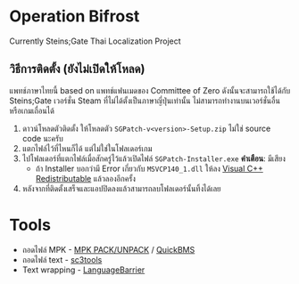 # Operation Bifrost
Currently Steins;Gate Thai Localization Project

## วิธีการติดตั้ง (ยังไม่เปิดให้โหลด)
แพทช์ภาษาไทยนี้ based on แพทช์แฟนเมดของ Committee of Zero ดังนั้นจะสามารถใช้ได้กับ Steins;Gate เวอร์ชั่น Steam ที่ไม่ได้ตั้งเป็นภาษาญี่ปุ่นเท่านั้น ไม่สามารถทำงานบนเวอร์ชั่นอื่นหรือเกมเถื่อนได้

1. ดาวน์โหลดตัวติดตั้ง ให้โหลดตัว `SGPatch-v<version>-Setup.zip` ไม่ใช่ source code นะครับ
2. แตกไฟล์ไว้ที่ไหนก็ได้ แต่ไม่ใช่ในโฟลเดอร์เกม
3. ไปโฟลเดอร์ที่แตกไฟล์เมื่อสักครู่ไว้แล้วเปิดไฟล์ `SGPatch-Installer.exe`
    **คำเตือน**: มีเสียง
    - ถ้า Installer บอกว่ามี Error เกี่ยวกับ `MSVCP140_1.dll` ให้ลง [Visual C++ Redistributable](https://aka.ms/vs/16/release/vc_redist.x86.exe) แล้วลองอีกครั้ง
4. หลังจากที่ติดตั้งเสร็จและแอปปิดลงแล้วสามารถลบโฟลเดอร์นั้นทิ้งได้เลย

# Tools
- ถอดไฟล์ MPK - [MPK PACK/UNPACK](https://github.com/ModzabazeR/mpktools) / [QuickBMS](https://aluigi.altervista.org/quickbms.htm)
- ถอดไฟล์ text - [sc3tools](https://github.com/ModzabazeR/sc3tools-thai-support)
- Text wrapping - [LanguageBarrier](https://github.com/ModzabazeR/LanguageBarrier-Thai-Support)

